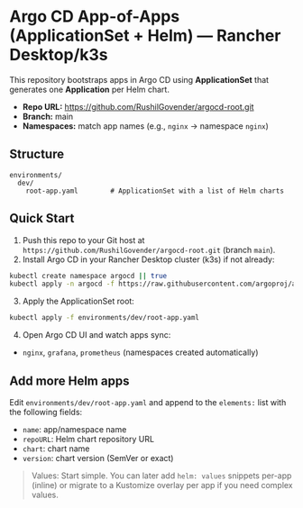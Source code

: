 # Argo CD App-of-Apps (ApplicationSet + Helm) — Rancher Desktop/k3s

This repository bootstraps apps in Argo CD using **ApplicationSet** that generates one **Application** per Helm chart.
- **Repo URL:** https://github.com/RushilGovender/argocd-root.git
- **Branch:** main
- **Namespaces:** match app names (e.g., `nginx` -> namespace `nginx`)

## Structure
```
environments/
  dev/
    root-app.yaml        # ApplicationSet with a list of Helm charts
```

## Quick Start
1) Push this repo to your Git host at `https://github.com/RushilGovender/argocd-root.git` (branch `main`).  
2) Install Argo CD in your Rancher Desktop cluster (k3s) if not already:
```bash
kubectl create namespace argocd || true
kubectl apply -n argocd -f https://raw.githubusercontent.com/argoproj/argo-cd/stable/manifests/install.yaml
```
3) Apply the ApplicationSet root:
```bash
kubectl apply -f environments/dev/root-app.yaml
```
4) Open Argo CD UI and watch apps sync:
- `nginx`, `grafana`, `prometheus` (namespaces created automatically)

## Add more Helm apps
Edit `environments/dev/root-app.yaml` and append to the `elements:` list with the following fields:
- `name`: app/namespace name
- `repoURL`: Helm chart repository URL
- `chart`: chart name
- `version`: chart version (SemVer or exact)

> Values: Start simple. You can later add `helm: values` snippets per-app (inline) or migrate to a Kustomize overlay per app if you need complex values.
